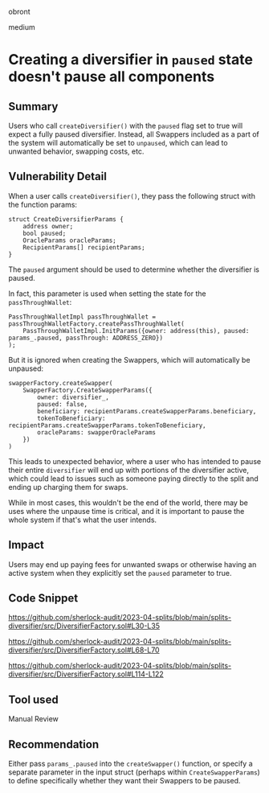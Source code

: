 obront

medium

# Creating a diversifier in `paused` state doesn't pause all components

## Summary

Users who call `createDiversifier()` with the `paused` flag set to true will expect a fully paused diversifier. Instead, all Swappers included as a part of the system will automatically be set to `unpaused`, which can lead to unwanted behavior, swapping costs, etc.

## Vulnerability Detail

When a user calls `createDiversifier()`, they pass the following struct with the function params:
```solidity
struct CreateDiversifierParams {
    address owner;
    bool paused;
    OracleParams oracleParams;
    RecipientParams[] recipientParams;
}
```
The `paused` argument should be used to determine whether the diversifier is paused.

In fact, this parameter is used when setting the state for the `passThroughWallet`:
```solidity
PassThroughWalletImpl passThroughWallet = passThroughWalletFactory.createPassThroughWallet(
    PassThroughWalletImpl.InitParams({owner: address(this), paused: params_.paused, passThrough: ADDRESS_ZERO})
);
```
But it is ignored when creating the Swappers, which will automatically be unpaused:
```solidity
swapperFactory.createSwapper(
    SwapperFactory.CreateSwapperParams({
        owner: diversifier_,
        paused: false,
        beneficiary: recipientParams.createSwapperParams.beneficiary,
        tokenToBeneficiary: recipientParams.createSwapperParams.tokenToBeneficiary,
        oracleParams: swapperOracleParams
    })
)
```
This leads to unexpected behavior, where a user who has intended to pause their entire `diversifier` will end up with portions of the diversifier active, which could lead to issues such as someone paying directly to the split and ending up charging them for swaps. 

While in most cases, this wouldn't be the end of the world, there may be uses where the unpause time is critical, and it is important to pause the whole system if that's what the user intends.

## Impact

Users may end up paying fees for unwanted swaps or otherwise having an active system when they explicitly set the `paused` parameter to true.

## Code Snippet

https://github.com/sherlock-audit/2023-04-splits/blob/main/splits-diversifier/src/DiversifierFactory.sol#L30-L35

https://github.com/sherlock-audit/2023-04-splits/blob/main/splits-diversifier/src/DiversifierFactory.sol#L68-L70

https://github.com/sherlock-audit/2023-04-splits/blob/main/splits-diversifier/src/DiversifierFactory.sol#L114-L122

## Tool used

Manual Review

## Recommendation

Either pass `params_.paused` into the `createSwapper()` function, or specify a separate parameter in the input struct (perhaps within `CreateSwapperParams`) to define specifically whether they want their Swappers to be paused.